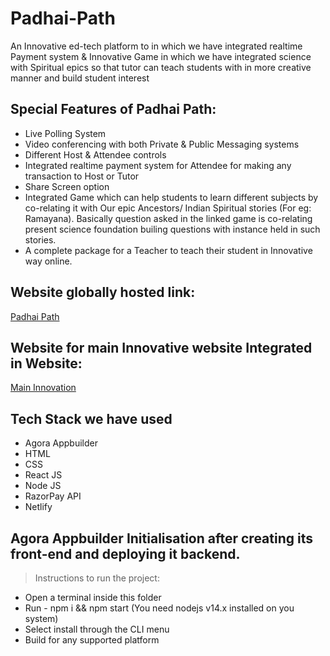 # Padhai-Path
An Innovative ed-tech platform to in which we have integrated realtime Payment system &amp; Innovative Game in which we have integrated science with Spiritual epics so that tutor can teach students with in more creative manner and build student interest

## Special Features of Padhai Path:
* Live Polling System
* Video conferencing with both Private & Public Messaging systems
* Different Host & Attendee controls
* Integrated realtime payment system for Attendee for making any transaction to Host or Tutor
* Share Screen option
* Integrated Game which can help students to learn different subjects by co-relating it with Our epic Ancestors/ Indian Spiritual stories (For eg: Ramayana). Basically question asked in the linked game is co-relating present science foundation builing questions with instance held in such stories.
* A complete package for a Teacher to teach their student in Innovative way online.

## Website globally hosted link: 
[Padhai Path](https://padhai-path.netlify.app/create)

## Website for main Innovative website Integrated in Website: 
[Main Innovation](https://mchemystery.web.app/)

## Tech Stack we have used
* Agora Appbuilder
* HTML
* CSS
* React JS
* Node JS
* RazorPay API
* Netlify

## Agora Appbuilder Initialisation after creating its front-end and deploying it backend.

> Instructions to run the project:
* Open a terminal inside this folder
* Run - npm i && npm start (You need nodejs v14.x installed on you system)
* Select install through the CLI menu
* Build for any supported platform
